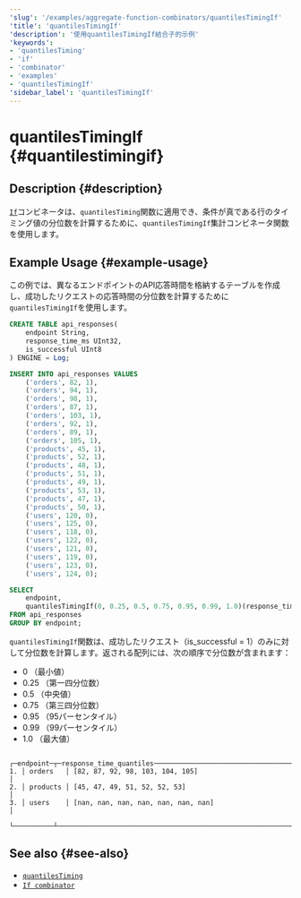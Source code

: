 ```yaml
---
'slug': '/examples/aggregate-function-combinators/quantilesTimingIf'
'title': 'quantilesTimingIf'
'description': '使用quantilesTimingIf結合子的示例'
'keywords':
- 'quantilesTiming'
- 'if'
- 'combinator'
- 'examples'
- 'quantilesTimingIf'
'sidebar_label': 'quantilesTimingIf'
---
```





# quantilesTimingIf {#quantilestimingif}

## Description {#description}

[`If`](/sql-reference/aggregate-functions/combinators#-if)コンビネータは、`quantilesTiming`関数に適用でき、条件が真である行のタイミング値の分位数を計算するために、`quantilesTimingIf`集計コンビネータ関数を使用します。

## Example Usage {#example-usage}

この例では、異なるエンドポイントのAPI応答時間を格納するテーブルを作成し、成功したリクエストの応答時間の分位数を計算するために`quantilesTimingIf`を使用します。

```sql title="Query"
CREATE TABLE api_responses(
    endpoint String,
    response_time_ms UInt32,
    is_successful UInt8
) ENGINE = Log;

INSERT INTO api_responses VALUES
    ('orders', 82, 1),
    ('orders', 94, 1),
    ('orders', 98, 1),
    ('orders', 87, 1),
    ('orders', 103, 1),
    ('orders', 92, 1),
    ('orders', 89, 1),
    ('orders', 105, 1),
    ('products', 45, 1),
    ('products', 52, 1),
    ('products', 48, 1),
    ('products', 51, 1),
    ('products', 49, 1),
    ('products', 53, 1),
    ('products', 47, 1),
    ('products', 50, 1),
    ('users', 120, 0),
    ('users', 125, 0),
    ('users', 118, 0),
    ('users', 122, 0),
    ('users', 121, 0),
    ('users', 119, 0),
    ('users', 123, 0),
    ('users', 124, 0);

SELECT
    endpoint,
    quantilesTimingIf(0, 0.25, 0.5, 0.75, 0.95, 0.99, 1.0)(response_time_ms, is_successful = 1) as response_time_quantiles
FROM api_responses
GROUP BY endpoint;
```

`quantilesTimingIf`関数は、成功したリクエスト（is_successful = 1）のみに対して分位数を計算します。返される配列には、次の順序で分位数が含まれます：
- 0 （最小値）
- 0.25 （第一四分位数）
- 0.5 （中央値）
- 0.75 （第三四分位数）
- 0.95 （95パーセンタイル）
- 0.99 （99パーセンタイル）
- 1.0 （最大値）

```response title="Response"
   ┌─endpoint─┬─response_time_quantiles─────────────────────────────────────────────┐
1. │ orders   │ [82, 87, 92, 98, 103, 104, 105]                                     │
2. │ products │ [45, 47, 49, 51, 52, 52, 53]                                        │
3. │ users    │ [nan, nan, nan, nan, nan, nan, nan]                                 │
   └──────────┴─────────────────────────────────────────────────────────────────────┘
```

## See also {#see-also}
- [`quantilesTiming`](/sql-reference/aggregate-functions/reference/quantiletiming)
- [`If combinator`](/sql-reference/aggregate-functions/combinators#-if)
